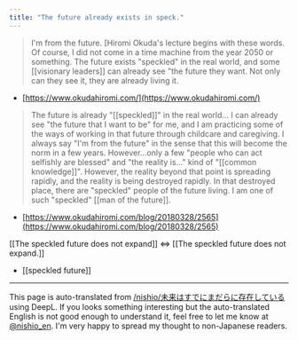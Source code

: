 ```yaml
---
title: "The future already exists in speck."
---
```


> I'm from the future.  [Hiromi Okuda's lecture begins with these words. Of course, I did not come in a time machine from the year 2050 or something. The future exists "speckled" in the real world, and some [[visionary leaders]] can already see "the future they want. Not only can they see it, they are already living it.
- [https://www.okudahiromi.com/](https://www.okudahiromi.com/)

> The future is already "[[speckled]]" in the real world... I can already see "the future that I want to be" for me, and I am practicing some of the ways of working in that future through childcare and caregiving. I always say "I'm from the future" in the sense that this will become the norm in a few years.
>  However...only a few "people who can act selfishly are blessed" and "the reality is..." kind of "[[common knowledge]]". However, the reality beyond that point is spreading rapidly, and the reality is being destroyed rapidly. In that destroyed place, there are "speckled" people of the future living. I am one of such "speckled" [[man of the future]].
- [https://www.okudahiromi.com/blog/20180328/2565](https://www.okudahiromi.com/blog/20180328/2565)

[[The speckled future does not expand]] ⇔ [[The speckled future does not expand.]]
- [[speckled future]]

---
This page is auto-translated from [/nishio/未来はすでにまだらに存在している](https://scrapbox.io/nishio/未来はすでにまだらに存在している) using DeepL. If you looks something interesting but the auto-translated English is not good enough to understand it, feel free to let me know at [@nishio_en](https://twitter.com/nishio_en). I'm very happy to spread my thought to non-Japanese readers.